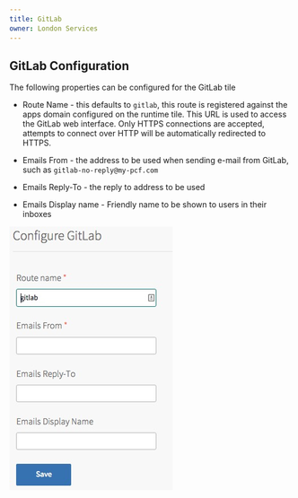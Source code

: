```yaml
---
title: GitLab
owner: London Services
---
```


## GitLab Configuration

The following properties can be configured for the GitLab tile

* Route Name - this defaults to `gitlab`, this route is registered against the apps domain configured on the runtime tile. This URL is used to access the GitLab web interface. Only HTTPS connections are accepted, attempts to connect over HTTP will be automatically redirected to HTTPS.

* Emails From - the address to be used when sending e-mail from GitLab, such as `gitlab-no-reply@my-pcf.com`

* Emails Reply-To - the reply to address to be used

* Emails Display name - Friendly name to be shown to users in their inboxes

![Image of OpsManager GitLab configuration](config.jpeg)
